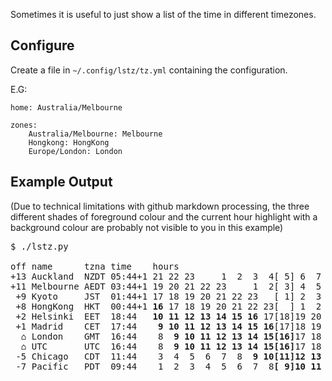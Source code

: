 Sometimes it is useful to just show a list of the time in different timezones.

## Configure

Create a file in `~/.config/lstz/tz.yml` containing the configuration.

E.G:

```
home: Australia/Melbourne

zones:
    Australia/Melbourne: Melbourne
    Hongkong: HongKong
    Europe/London: London
```

## Example Output

(Due to technical limitations with github markdown processing, the three
different shades of foreground colour and the current hour highlight with a
background colour are probably not visible to you in this example)

<pre>
$ ./lstz.py

off name      tzna time    hours                                                                   
+13 Auckland  NZDT 05:44+1 21 22 23     1  2  3  4[ 5] 6  7  8 <b> 9</b> <b>10</b> <b>11</b> <b>12</b> <b>13</b> <b>14</b> <b>15</b> <b>16</b> 17 18 19 20 
+11 Melbourne AEDT 03:44+1 19 20 21 22 23     1  2[ 3] 4  5  6  7  8 <b> 9</b> <b>10</b> <b>11</b> <b>12</b> <b>13</b> <b>14</b> <b>15</b> <b>16</b> 17 18 
 +9 Kyoto     JST  01:44+1 17 18 19 20 21 22 23   [ 1] 2  3  4  5  6  7  8 <b> 9</b> <b>10</b> <b>11</b> <b>12</b> <b>13</b> <b>14</b> <b>15</b> <b>16</b> 
 +8 HongKong  HKT  00:44+1 <b>16</b> 17 18 19 20 21 22 23[  ] 1  2  3  4  5  6  7  8 <b> 9</b> <b>10</b> <b>11</b> <b>12</b> <b>13</b> <b>14</b> <b>15</b> 
 +2 Helsinki  EET  18:44   <b>10</b> <b>11</b> <b>12</b> <b>13</b> <b>14</b> <b>15</b> <b>16</b> 17[18]19 20 21 22 23     1  3  3  4  5  6  7  8 <b> 9</b> 
 +1 Madrid    CET  17:44   <b> 9</b> <b>10</b> <b>11</b> <b>12</b> <b>13</b> <b>14</b> <b>15</b> <b>16</b>[17]18 19 20 21 22 23     2  2  3  4  5  6  7  8 
  ⌂ London    GMT  16:44    8 <b> 9</b> <b>10</b> <b>11</b> <b>12</b> <b>13</b> <b>14</b> <b>15</b><b>[16]</b>17 18 19 20 21 22 23  1  1  2  3  4  5  6  7 
  ⌂ UTC       UTC  16:44    8 <b> 9</b> <b>10</b> <b>11</b> <b>12</b> <b>13</b> <b>14</b> <b>15</b><b>[16]</b>17 18 19 20 21 22 23     1  2  3  4  5  6  7 
 -5 Chicago   CDT  11:44    3  4  5  6  7  8 <b> 9</b> <b>10</b><b>[11]</b><b>12</b> <b>13</b> <b>14</b> <b>15</b> <b>16</b> 17 18 19 20 21 22 23     1  2 
 -7 Pacific   PDT  09:44    1  2  3  4  5  6  7  8<b>[ 9]</b><b>10</b> <b>11</b> <b>12</b> <b>13</b> <b>14</b> <b>15</b> <b>16</b> 17 18 19 20 21 22 23    
</pre>
